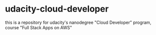# udacity-cloud-developer
this is a repository for udacity's nanodegree "Cloud Developer" program, course "Full Stack Apps on AWS"  
